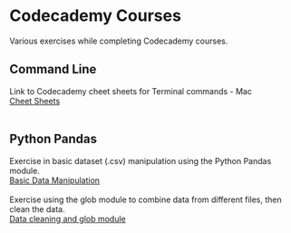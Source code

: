# Codecademy Courses
Various exercises while completing Codecademy courses.
## Command Line  
Link to Codecademy cheet sheets for Terminal commands - Mac  
[Cheet Sheets](https://github.com/Archie722/Codecademy_Courses/blob/master/Pandas_Course/Cleaning_Data/glob_example/glob_example.ipynb)
<br/>
<br/>
## Python Pandas

Exercise in basic dataset (.csv) manipulation using the Python Pandas module.  
[Basic Data Manipulation](https://github.com/Archie722/Codecademy_Courses/blob/master/Pandas_Course/Ad_Clicks/ad_clicks.ipynb)  <br/>
<br/>
Exercise using the glob module to combine data from different files, then clean the data.  
[Data cleaning and glob module](https://github.com/Archie722/Codecademy_Courses/blob/master/Pandas_Course/Cleaning_Data/glob_example/glob_example.ipynb)  
